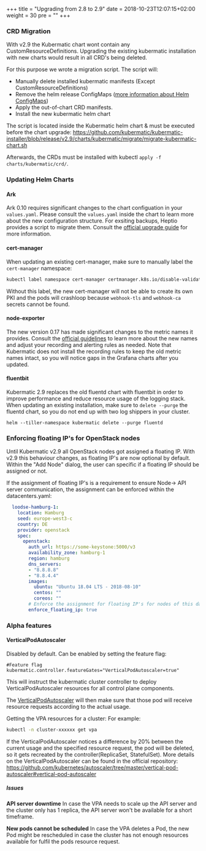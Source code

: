 +++
title = "Upgrading from 2.8 to 2.9"
date = 2018-10-23T12:07:15+02:00
weight = 30
pre = "<b></b>"
+++

### CRD Migration

With v2.9 the Kubermatic chart wont contain any CustomResourceDefinitions.
Upgrading the existing kubermatic installation with new charts would result in all CRD's being deleted.

For this purpose we wrote a migration script.
The script will:

- Manually delete installed kubermatic manifests (Except CustomResourceDefinitions)
- Remove the helm release ConfigMaps ([more information about Helm ConfigMaps](http://technosophos.com/2017/03/23/how-helm-uses-configmaps-to-store-data.html))
- Apply the out-of-chart CRD manifests.
- Install the new kubermatic helm chart

The script is located inside the Kubermatic helm chart & must be executed before the chart upgrade:
https://github.com/kubermatic/kubermatic-installer/blob/release/v2.9/charts/kubermatic/migrate/migrate-kubermatic-chart.sh

Afterwards, the CRDs must be installed with kubectl `apply -f charts/kubermatic/crd/`.

### Updating Helm Charts

#### Ark

Ark 0.10 requires significant changes to the chart configuation in your `values.yaml`. Please consult the `values.yaml` inside
the chart to learn more about the new configuration structure. For exsiting backups, Heptio provides a script to migrate them.
Consult the [official upgrade guide](https://heptio.github.io/ark/v0.10.0/upgrading-to-v0.10) for more information.

#### cert-manager

When updating an existing cert-manager, make sure to manually label the `cert-manager` namespace:

```bash
kubectl label namespace cert-manager certmanager.k8s.io/disable-validation=true
```

Without this label, the new cert-manager will not be able to create its own PKI and the pods will crashloop because `webhook-tls`
and `webhook-ca` secrets cannot be found.

#### node-exporter

The new version 0.17 has made significant changes to the metric names it provides. Consult the [official guidelines](https://github.com/prometheus/node_exporter/blob/master/docs/V0_16_UPGRADE_GUIDE.md) to learn more about the new names and adjust
your recording and alerting rules as needed. Note that Kubermatic does not install the recording rules to keep the old metric names
intact, so you will notice gaps in the Grafana charts after you updated.

#### fluentbit

Kubermatic 2.9 replaces the old fluentd chart with fluentbit in order to improve performance and reduce resource usage of the
logging stack. When updating an existing installation, make sure to `delete --purge` the fluentd chart, so you do not end up
with two log shippers in your cluster.

```
helm --tiller-namespace kubermatic delete --purge fluentd
```

### Enforcing floating IP's for OpenStack nodes

Until Kubermatic v2.9 all OpenStack nodes got assigned a floating IP.
With v2.9 this behaviour changes, as floating IP's are now optional by default.
Within the "Add Node" dialog, the user can specific if a floating IP should be assigned or not.

If the assignment of floating IP's is a requirement to ensure Node-> API server communication, the assignment can be enforced within the datacenters.yaml:
```yaml
  loodse-hamburg-1:
    location: Hamburg
    seed: europe-west3-c
    country: DE
    provider: openstack
    spec:
      openstack:
        auth_url: https://some-keystone:5000/v3
        availability_zone: hamburg-1
        region: hamburg
        dns_servers:
        - "8.8.8.8"
        - "8.8.4.4"
        images:
          ubuntu: "Ubuntu 18.04 LTS - 2018-08-10"
          centos: ""
          coreos: ""
        # Enforce the assignment for floating IP's for nodes of this datacenter
        enforce_floating_ip: true
```

### Alpha features

####  VerticalPodAutoscaler

Disabled by default.
Can be enabled by setting the feature flag:
```
#Feature flag
kubermatic.controller.featureGates="VerticalPodAutoscaler=true"
```

This will instruct the kubermatic cluster controller to deploy VerticalPodAutoscaler resources for all control plane components.

The [VerticalPodAutoscaler](https://github.com/kubernetes/autoscaler/tree/master/vertical-pod-autoscaler#vertical-pod-autoscaler) will then make sure that those pod will receive resource requests according to the actual usage.

Getting the VPA resources for a cluster:
For example:
```bash
kubectl -n cluster-xxxxxx get vpa
```

If the VerticalPodAutoscaler notices a difference by 20% between the current usage and the specified resource request, the pod will be deleted, so it gets recreated by the controller(ReplicaSet, StatefulSet).
More details on the VerticalPodAutoscaler can be found in the official repository: https://github.com/kubernetes/autoscaler/tree/master/vertical-pod-autoscaler#vertical-pod-autoscaler

##### Issues

**API server downtime**
In case the VPA needs to scale up the API server and the cluster only has 1 replica, the API server won't be available for a short timeframe.

**New pods cannot be scheduled**
In case the VPA deletes a Pod, the new Pod might be rescheduled in case the cluster has not enough resources available for fulfil the pods resource request.
